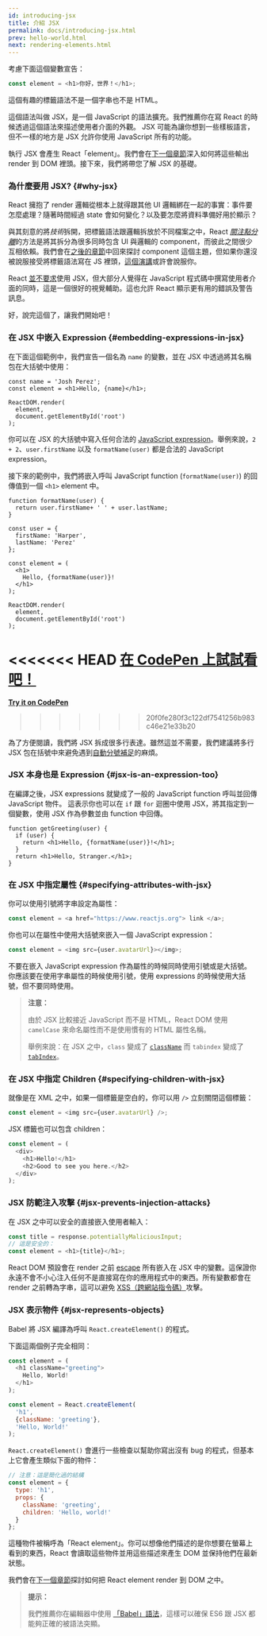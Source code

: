 ```yaml
---
id: introducing-jsx
title: 介紹 JSX
permalink: docs/introducing-jsx.html
prev: hello-world.html
next: rendering-elements.html
---
```


考慮下面這個變數宣告：

```js
const element = <h1>你好，世界！</h1>;
```

這個有趣的標籤語法不是一個字串也不是 HTML。

這個語法叫做 JSX，是一個 JavaScript 的語法擴充。我們推薦你在寫 React 的時候透過這個語法來描述使用者介面的外觀。 JSX 可能為讓你想到一些樣板語言，但不一樣的地方是 JSX 允許你使用 JavaScript 所有的功能。

執行 JSX 會產生 React「element」。我們會在[下一個章節](/docs/rendering-elements.html)深入如何將這些輸出 render 到 DOM 裡頭。接下來，我們將帶您了解 JSX 的基礎。

### 為什麼要用 JSX? {#why-jsx}

React 擁抱了 render 邏輯從根本上就得跟其他 UI 邏輯綁在一起的事實：事件要怎麼處理？隨著時間經過 state 會如何變化？以及要怎麼將資料準備好用於顯示？

與其刻意的將*技術*拆開，把標籤語法跟邏輯拆放於不同檔案之中，React [*關注點分離*](https://en.wikipedia.org/wiki/Separation_of_concerns)的方法是將其拆分為很多同時包含 UI 與邏輯的 component，而彼此之間很少互相依賴。我們會在[之後的章節](/docs/components-and-props.html)中回來探討 component 這個主題，但如果你還沒被說服接受將標籤語法寫在 JS 裡頭，[這個演講](https://www.youtube.com/watch?v=x7cQ3mrcKaY)或許會說服你。

React [並不要求](/docs/react-without-jsx.html)使用 JSX，但大部分人覺得在 JavaScript 程式碼中撰寫使用者介面的同時，這是一個很好的視覺輔助。這也允許 React 顯示更有用的錯誤及警告訊息。

好，說完這個了，讓我們開始吧！

### 在 JSX 中嵌入 Expression {#embedding-expressions-in-jsx}

在下面這個範例中，我們宣告一個名為 `name` 的變數，並在 JSX 中透過將其名稱包在大括號中使用：

```js{1,2}
const name = 'Josh Perez';
const element = <h1>Hello, {name}</h1>;

ReactDOM.render(
  element,
  document.getElementById('root')
);
```

你可以在 JSX 的大括號中寫入任何合法的 [JavaScript expression](https://developer.mozilla.org/en-US/docs/Web/JavaScript/Guide/Expressions_and_Operators#Expressions)。舉例來說，`2 + 2`、`user.firstName` 以及 `formatName(user)` 都是合法的 JavaScript expression。

接下來的範例中，我們將嵌入呼叫 JavaScript function (`formatName(user)`) 的回傳值到一個 `<h1>` element 中。

```js{12}
function formatName(user) {
  return user.firstName+ ' ' + user.lastName;
}

const user = {
  firstName: 'Harper',
  lastName: 'Perez'
};

const element = (
  <h1>
    Hello, {formatName(user)}!
  </h1>
);

ReactDOM.render(
  element,
  document.getElementById('root')
);
```

<<<<<<< HEAD
[在 CodePen 上試試看吧！](codepen://introducing-jsx)
=======
**[Try it on CodePen](https://codepen.io/gaearon/pen/PGEjdG?editors=1010)**
>>>>>>> 20f0fe280f3c122df7541256b983c46e21e33b20

為了方便閱讀，我們將 JSX 拆成很多行表達。雖然這並不需要，我們建議將多行 JSX 包在括號中來避免遇到[自動分號補足](http://stackoverflow.com/q/2846283)的麻煩。

### JSX 本身也是 Expression {#jsx-is-an-expression-too}

在編譯之後，JSX expressions 就變成了一般的 JavaScript function 呼叫並回傳 JavaScript 物件。
這表示你也可以在 `if` 跟 `for` 迴圈中使用 JSX，將其指定到一個變數，使用 JSX 作為參數並由 function 中回傳。

```js{3,5}
function getGreeting(user) {
  if (user) {
    return <h1>Hello, {formatName(user)}!</h1>;
  }
  return <h1>Hello, Stranger.</h1>;
}
```

### 在 JSX 中指定屬性 {#specifying-attributes-with-jsx}

你可以使用引號將字串設定為屬性：

```js
const element = <a href="https://www.reactjs.org"> link </a>;
```

你也可以在屬性中使用大括號來嵌入一個 JavaScript expression：

```js
const element = <img src={user.avatarUrl}></img>;
```

不要在嵌入 JavaScript expression 作為屬性的時候同時使用引號或是大括號。你應該要在使用字串屬性的時候使用引號，使用 expressions 的時候使用大括號，但不要同時使用。

>**注意：**
>
>由於 JSX 比較接近 JavaScript 而不是 HTML，React DOM 使用 `camelCase` 來命名屬性而不是使用慣有的 HTML 屬性名稱。
>
>舉例來說：在 JSX 之中，`class` 變成了 [`className`](https://developer.mozilla.org/en-US/docs/Web/API/Element/className) 而 `tabindex` 變成了 [`tabIndex`](https://developer.mozilla.org/en-US/docs/Web/API/HTMLElement/tabIndex)。

### 在 JSX 中指定 Children {#specifying-children-with-jsx}

就像是在 XML 之中，如果一個標籤是空白的，你可以用 `/>` 立刻關閉這個標籤：

```js
const element = <img src={user.avatarUrl} />;
```

JSX 標籤也可以包含 children：

```js
const element = (
  <div>
    <h1>Hello!</h1>
    <h2>Good to see you here.</h2>
  </div>
);
```

### JSX 防範注入攻擊 {#jsx-prevents-injection-attacks}

在 JSX 之中可以安全的直接嵌入使用者輸入：

```js
const title = response.potentiallyMaliciousInput;
// 這是安全的：
const element = <h1>{title}</h1>;
```

React DOM 預設會在 render 之前 [escape](http://stackoverflow.com/questions/7381974/which-characters-need-to-be-escaped-on-html) 所有嵌入在 JSX 中的變數。這保證你永遠不會不小心注入任何不是直接寫在你的應用程式中的東西。所有變數都會在 render 之前轉為字串，這可以避免 [XSS（跨網站指令碼）](https://en.wikipedia.org/wiki/Cross-site_scripting)攻擊。

### JSX 表示物件 {#jsx-represents-objects}

Babel 將 JSX 編譯為呼叫 `React.createElement()` 的程式。

下面這兩個例子完全相同：

```js
const element = (
  <h1 className="greeting">
    Hello, World!
  </h1>
);
```

```js
const element = React.createElement(
  'h1',
  {className: 'greeting'},
  'Hello, World!'
);
```

`React.createElement()` 會進行一些檢查以幫助你寫出沒有 bug 的程式，但基本上它會產生類似下面的物件：

```js
// 注意：這是簡化過的結構
const element = {
  type: 'h1',
  props: {
    className: 'greeting',
    children: 'Hello, world!'
  }
};
```

這種物件被稱呼為「React element」。你可以想像他們描述的是你想要在螢幕上看到的東西，React 會讀取這些物件並用這些描述來產生 DOM 並保持他們在最新狀態。

我們會在[下一個章節](/docs/rendering-elements.html)探討如何把 React element render 到 DOM 之中。

>**提示：**
>
>我們推薦你在編輯器中使用 [「Babel」語法](https://babeljs.io/docs/en/next/editors)，這樣可以確保 ES6 跟 JSX 都能夠正確的被語法突顯。
